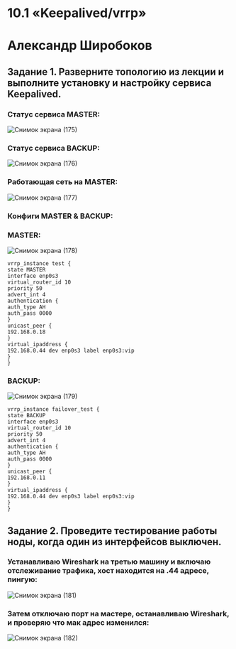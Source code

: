 # 10.1 «Keepalived/vrrp»
# Александр Широбоков
## Задание 1. Разверните топологию из лекции и выполните установку и настройку сервиса Keepalived.
### Статус сервиса MASTER:
![Снимок экрана (175)](https://user-images.githubusercontent.com/69298696/227924066-0d37fc50-9c99-4b06-8c66-2c0be8ba753f.png)
### Статус сервиса BACKUP:
![Снимок экрана (176)](https://user-images.githubusercontent.com/69298696/227924278-735af708-55d1-485f-aa4b-0a91b0afb8fe.png)
### Работающая сеть на MASTER:
![Снимок экрана (177)](https://user-images.githubusercontent.com/69298696/227924791-ced5fc61-a235-4322-8f51-2ceaccb8c7bc.png)
### Конфиги MASTER & BACKUP:
### MASTER:
![Снимок экрана (178)](https://user-images.githubusercontent.com/69298696/227925521-eeaf4c7d-2192-4156-87cf-f9f8dfd430e3.png)

```
vrrp_instance test {  
state MASTER  
interface enp0s3  
virtual_router_id 10  
priority 50   
advert_int 4  
authentication {  
auth_type AH  
auth_pass 0000  
}   
unicast_peer {  
192.168.0.18  
}   
virtual_ipaddress {   
192.168.0.44 dev enp0s3 label enp0s3:vip  
}   
}
``` 
  

### BACKUP:
![Снимок экрана (179)](https://user-images.githubusercontent.com/69298696/227925617-09ba47a3-5857-47be-b9fa-0574974f510d.png)

```
vrrp_instance failover_test { 
state BACKUP  
interface enp0s3  
virtual_router_id 10  
priority 50 
advert_int 4  
authentication {  
auth_type AH  
auth_pass 0000  
} 
unicast_peer {  
192.168.0.11  
} 
virtual_ipaddress { 
192.168.0.44 dev enp0s3 label enp0s3:vip  
}   
}   
```

## Задание 2. Проведите тестирование работы ноды, когда один из интерфейсов выключен.
### Устанавливаю Wireshark на третью машину и включаю отслеживание трафика, хост находится на .44 адресе, пингую:
![Снимок экрана (181)](https://user-images.githubusercontent.com/69298696/227948648-b0f83fbc-70f5-40d5-921a-9a53c78ece37.png)
### Затем отключаю порт на мастере, останавливаю Wireshark, и проверяю что мак адрес изменился:
![Снимок экрана (182)](https://user-images.githubusercontent.com/69298696/227948653-b14012f5-6070-4cde-a270-afd250ac09a3.png)

